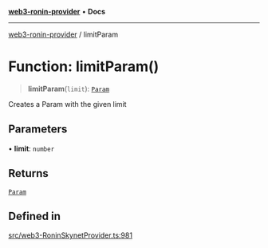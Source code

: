 [**web3-ronin-provider**](../README.md) • **Docs**

***

[web3-ronin-provider](../globals.md) / limitParam

# Function: limitParam()

> **limitParam**(`limit`): [`Param`](../classes/Param.md)

Creates a Param with the given limit

## Parameters

• **limit**: `number`

## Returns

[`Param`](../classes/Param.md)

## Defined in

[src/web3-RoninSkynetProvider.ts:981](https://github.com/chuacw/web3-ronin-provider/blob/5334d3e4a39d6911ce4028a880b09b3429564837/src/web3-RoninSkynetProvider.ts#L981)
